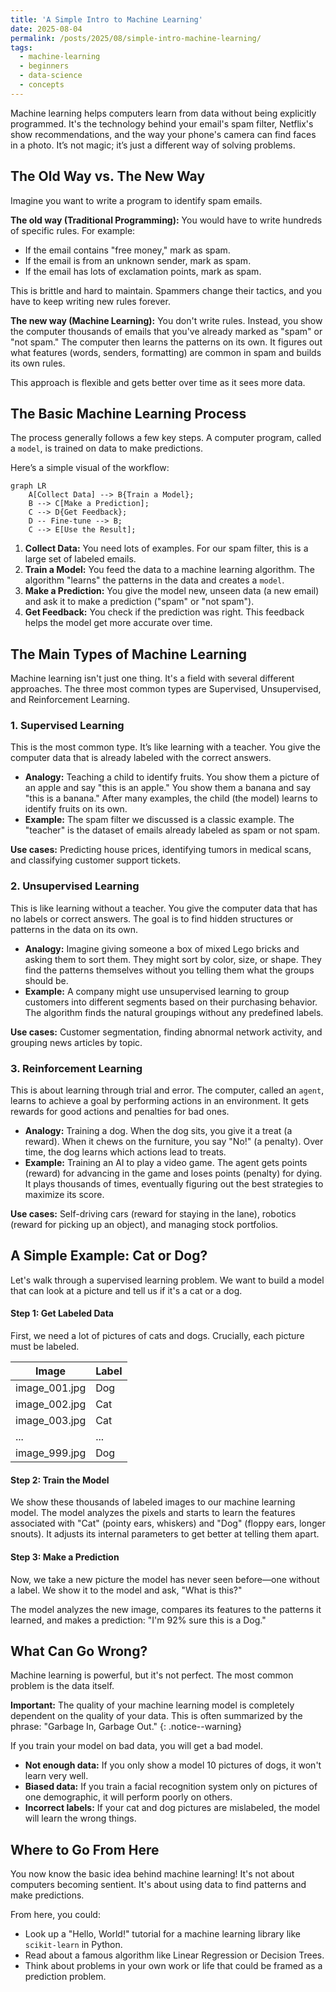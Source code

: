 ```yaml
---
title: 'A Simple Intro to Machine Learning'
date: 2025-08-04
permalink: /posts/2025/08/simple-intro-machine-learning/
tags:
  - machine-learning
  - beginners
  - data-science
  - concepts
---
```


Machine learning helps computers learn from data without being explicitly programmed. It's the technology behind your email's spam filter, Netflix's show recommendations, and the way your phone's camera can find faces in a photo. It’s not magic; it’s just a different way of solving problems.

## The Old Way vs. The New Way

Imagine you want to write a program to identify spam emails.

**The old way (Traditional Programming):**
You would have to write hundreds of specific rules. For example:
- If the email contains "free money," mark as spam.
- If the email is from an unknown sender, mark as spam.
- If the email has lots of exclamation points, mark as spam.

This is brittle and hard to maintain. Spammers change their tactics, and you have to keep writing new rules forever.

**The new way (Machine Learning):**
You don't write rules. Instead, you show the computer thousands of emails that you've already marked as "spam" or "not spam." The computer then learns the patterns on its own. It figures out what features (words, senders, formatting) are common in spam and builds its own rules.

This approach is flexible and gets better over time as it sees more data.

## The Basic Machine Learning Process

The process generally follows a few key steps. A computer program, called a `model`, is trained on data to make predictions.

Here’s a simple visual of the workflow:

```mermaid
graph LR
    A[Collect Data] --> B{Train a Model};
    B --> C[Make a Prediction];
    C --> D{Get Feedback};
    D -- Fine-tune --> B;
    C --> E[Use the Result];
```

1.  **Collect Data:** You need lots of examples. For our spam filter, this is a large set of labeled emails.
2.  **Train a Model:** You feed the data to a machine learning algorithm. The algorithm "learns" the patterns in the data and creates a `model`.
3.  **Make a Prediction:** You give the model new, unseen data (a new email) and ask it to make a prediction ("spam" or "not spam").
4.  **Get Feedback:** You check if the prediction was right. This feedback helps the model get more accurate over time.

## The Main Types of Machine Learning

Machine learning isn't just one thing. It's a field with several different approaches. The three most common types are Supervised, Unsupervised, and Reinforcement Learning.

### 1. Supervised Learning

This is the most common type. It’s like learning with a teacher. You give the computer data that is already labeled with the correct answers.

-   **Analogy:** Teaching a child to identify fruits. You show them a picture of an apple and say "this is an apple." You show them a banana and say "this is a banana." After many examples, the child (the model) learns to identify fruits on its own.
-   **Example:** The spam filter we discussed is a classic example. The "teacher" is the dataset of emails already labeled as spam or not spam.

**Use cases:** Predicting house prices, identifying tumors in medical scans, and classifying customer support tickets.

### 2. Unsupervised Learning

This is like learning without a teacher. You give the computer data that has no labels or correct answers. The goal is to find hidden structures or patterns in the data on its own.

-   **Analogy:** Imagine giving someone a box of mixed Lego bricks and asking them to sort them. They might sort by color, size, or shape. They find the patterns themselves without you telling them what the groups should be.
-   **Example:** A company might use unsupervised learning to group customers into different segments based on their purchasing behavior. The algorithm finds the natural groupings without any predefined labels.

**Use cases:** Customer segmentation, finding abnormal network activity, and grouping news articles by topic.

### 3. Reinforcement Learning

This is about learning through trial and error. The computer, called an `agent`, learns to achieve a goal by performing actions in an environment. It gets rewards for good actions and penalties for bad ones.

-   **Analogy:** Training a dog. When the dog sits, you give it a treat (a reward). When it chews on the furniture, you say "No!" (a penalty). Over time, the dog learns which actions lead to treats.
-   **Example:** Training an AI to play a video game. The agent gets points (reward) for advancing in the game and loses points (penalty) for dying. It plays thousands of times, eventually figuring out the best strategies to maximize its score.

**Use cases:** Self-driving cars (reward for staying in the lane), robotics (reward for picking up an object), and managing stock portfolios.

## A Simple Example: Cat or Dog?

Let's walk through a supervised learning problem. We want to build a model that can look at a picture and tell us if it's a cat or a dog.

#### Step 1: Get Labeled Data

First, we need a lot of pictures of cats and dogs. Crucially, each picture must be labeled.

| Image       | Label |
|-------------|-------|
| image_001.jpg | Dog   |
| image_002.jpg | Cat   |
| image_003.jpg | Cat   |
| ...         | ...   |
| image_999.jpg | Dog   |

#### Step 2: Train the Model

We show these thousands of labeled images to our machine learning model. The model analyzes the pixels and starts to learn the features associated with "Cat" (pointy ears, whiskers) and "Dog" (floppy ears, longer snouts). It adjusts its internal parameters to get better at telling them apart.

#### Step 3: Make a Prediction

Now, we take a new picture the model has never seen before—one without a label. We show it to the model and ask, "What is this?"

The model analyzes the new image, compares its features to the patterns it learned, and makes a prediction: "I'm 92% sure this is a Dog."

## What Can Go Wrong?

Machine learning is powerful, but it's not perfect. The most common problem is the data itself.

**Important:** The quality of your machine learning model is completely dependent on the quality of your data. This is often summarized by the phrase: "Garbage In, Garbage Out."
{: .notice--warning}

If you train your model on bad data, you will get a bad model.
-   **Not enough data:** If you only show a model 10 pictures of dogs, it won't learn very well.
-   **Biased data:** If you train a facial recognition system only on pictures of one demographic, it will perform poorly on others.
-   **Incorrect labels:** If your cat and dog pictures are mislabeled, the model will learn the wrong things.

## Where to Go From Here

You now know the basic idea behind machine learning! It's not about computers becoming sentient. It's about using data to find patterns and make predictions.

From here, you could:
-   Look up a "Hello, World!" tutorial for a machine learning library like `scikit-learn` in Python.
-   Read about a famous algorithm like Linear Regression or Decision Trees.
-   Think about problems in your own work or life that could be framed as a prediction problem.
